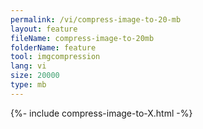 ```yaml
---
permalink: /vi/compress-image-to-20-mb
layout: feature
fileName: compress-image-to-20mb
folderName: feature
tool: imgcompression
lang: vi
size: 20000
type: mb
---
```


{%- include compress-image-to-X.html -%}
